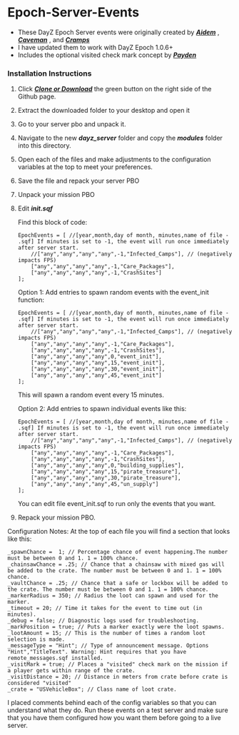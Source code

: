 # Epoch-Server-Events

- These DayZ Epoch Server events were originally created by ***[Aidem](https://epochmod.com/forum/topic/3779-4-types-of-side-missions-events/)*** , ***[Caveman](https://epochmod.com/forum/topic/36351-new-event-labyrinth/)*** , and ***[Cramps](https://epochmod.com/forum/topic/9660-player-safe-reset-mission/)***
- I have updated them to work with DayZ Epoch 1.0.6+
- Includes the optional visited check mark concept by ***[Payden](https://epochmod.com/forum/topic/44197-crate-visited-marker-for-non-ai-missions/)***

### Installation Instructions

1. Click ***[Clone or Download](https://github.com/worldwidesorrow/Epoch-Server-Events/archive/master.zip)*** the green button on the right side of the Github page.
2. Extract the downloaded folder to your desktop and open it
3. Go to your server pbo and unpack it.
4. Navigate to the new ***dayz_server*** folder and copy the ***modules*** folder into this directory.
5. Open each of the files and make adjustments to the configuration variables at the top to meet your preferences.
6. Save the file and repack your server PBO
7. Unpack your mission PBO
8. Edit ***init.sqf***

	Find this block of code:
	
	```sqf
	EpochEvents = [ //[year,month,day of month, minutes,name of file - .sqf] If minutes is set to -1, the event will run once immediately after server start.
		//["any","any","any","any",-1,"Infected_Camps"], // (negatively impacts FPS)
		["any","any","any","any",-1,"Care_Packages"],
		["any","any","any","any",-1,"CrashSites"]
	];
	```
	
	Option 1: Add entries to spawn random events with the event_init function:
	
	```sqf
	EpochEvents = [ //[year,month,day of month, minutes,name of file - .sqf] If minutes is set to -1, the event will run once immediately after server start.
		//["any","any","any","any",-1,"Infected_Camps"], // (negatively impacts FPS)
		["any","any","any","any",-1,"Care_Packages"],
		["any","any","any","any",-1,"CrashSites"],
		["any","any","any","any",0,"event_init"],
		["any","any","any","any",15,"event_init"],
		["any","any","any","any",30,"event_init"],
		["any","any","any","any",45,"event_init"]
	];
	```
	
	This will spawn a random event every 15 minutes.
	
	Option 2: Add entries to spawn individual events like this:
	
	```sqf
	EpochEvents = [ //[year,month,day of month, minutes,name of file - .sqf] If minutes is set to -1, the event will run once immediately after server start.
		//["any","any","any","any",-1,"Infected_Camps"], // (negatively impacts FPS)
		["any","any","any","any",-1,"Care_Packages"],
		["any","any","any","any",-1,"CrashSites"],
		["any","any","any","any",0,"building_supplies"],
		["any","any","any","any",15,"pirate_treasure"],
		["any","any","any","any",30,"pirate_treasure"],
		["any","any","any","any",45,"un_supply"]
	];
	```
	
	You can edit file event_init.sqf to run only the events that you want.
9. Repack your mission PBO.

Configuration Notes:
At the top of each file you will find a section that looks like this:

  ```sqf
  _spawnChance =  1; // Percentage chance of event happening.The number must be between 0 and 1. 1 = 100% chance.
  _chainsawChance = .25; // Chance that a chainsaw with mixed gas will be added to the crate. The number must be between 0 and 1. 1 = 100% chance.
  _vaultChance = .25; // Chance that a safe or lockbox will be added to the crate. The number must be between 0 and 1. 1 = 100% chance.
  _markerRadius = 350; // Radius the loot can spawn and used for the marker.
  _timeout = 20; // Time it takes for the event to time out (in minutes).
  _debug = false; // Diagnostic logs used for troubleshooting.
  _markPosition = true; // Puts a marker exactly were the loot spawns.
  _lootAmount = 15; // This is the number of times a random loot selection is made.
  _messageType = "Hint"; // Type of announcement message. Options "Hint","TitleText". Warning: Hint requires that you have remote_messages.sqf installed.
  _visitMark = true; // Places a "visited" check mark on the mission if a player gets within range of the crate.
  _visitDistance = 20; // Distance in meters from crate before crate is considered "visited"
  _crate = "USVehicleBox"; // Class name of loot crate.
  ```
  
I placed comments behind each of the config variables so that you can understand what they do. Run these events on a test server and make sure that you have them configured how you want them before going to a live server.
